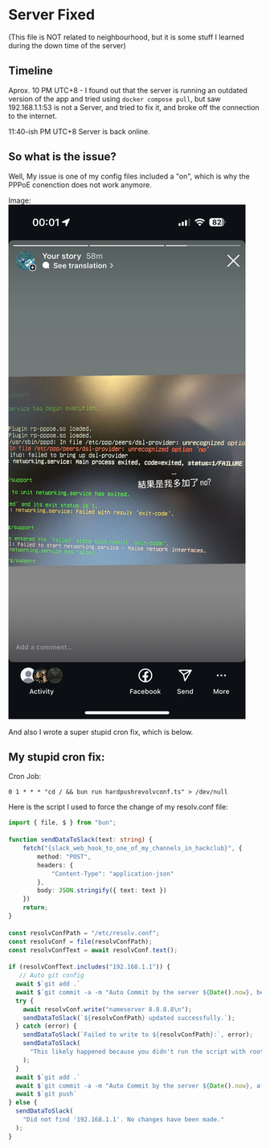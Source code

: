 # Server Fixed
(This file is NOT related to neighbourhood, but it is some stuff I learned during the down time of the server)

## Timeline
Aprox. 10 PM UTC+8 - I found out that the server is running an outdated version of the app and tried using `docker compose pull`, but saw 192.168.1.1:53 is not a Server, and tried to fix it, and broke off the connection to the internet.

11:40-ish PM UTC+8 Server is back online.

## So what is the issue?
Well, My issue is one of my config files included a "on", which is why the PPPoE conenction does not work anymore.

Image:
![](/.github/OTHER/ig_story_58m.png)

And also I wrote a super stupid cron fix, which is below.

## My stupid cron fix:
Cron Job:
```
0 1 * * * "cd / && bun run hardpushrevolvconf.ts" > /dev/null
```

Here is the script I used to force the change of my resolv.conf file:
```typescript
import { file, $ } from "bun";

function sendDataToSlack(text: string) {
	fetch("{slack_web_hook_to_one_of_my_channels_in_hackclub}", {
		method: "POST",
		headers: {
			"Content-Type": "application-json"
		},
		body: JSON.stringify({ text: text })
	})
	return;
}

const resolvConfPath = "/etc/resolv.conf";
const resolvConf = file(resolvConfPath);
const resolvConfText = await resolvConf.text();

if (resolvConfText.includes("192.168.1.1")) {
   // Auto git config
  await $`git add .`
  await $`git commit -a -m "Auto Commit by the server ${Date().now}, before doing stuff into resolvConf"`
  try {
    await resolvConf.write("nameserver 8.8.8.8\n");
    sendDataToSlack(`${resolvConfPath} updated successfully.`);
  } catch (error) {
    sendDataToSlack(`Failed to write to ${resolvConfPath}:`, error);
    sendDataToSlack(
      "This likely happened because you didn't run the script with root privileges (e.g., 'sudo bun run script.ts')."
    );
  }
  await $`git add .`
  await $`git commit -a -m "Auto Commit by the server ${Date().now}, after doing stuff into resolvConf"`
  await $`git push`
} else {
  sendDataToSlack(
    "Did not find '192.168.1.1'. No changes have been made."
  );
}

```
